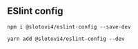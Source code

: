 ## ESlint config

`npm i @slotovi4/eslint-config --save-dev`

`yarn add @slotovi4/eslint-config --dev`